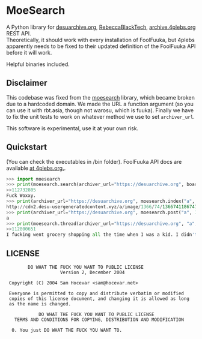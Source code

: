 MoeSearch
=========

A Python library for [desuarchive.org](https://desuarchive.org/), [RebeccaBlackTech](https://rbt.asia), [archive.4plebs.org](https://archive.4plebs.org) REST API.  
Theoretically, it should work with every installation of FoolFuuka, but 4plebs apparently needs to be fixed to their updated definition of the FoolFuuka API before it will work.

Helpful binaries included.

Disclaimer
------

This codebase was fixed from the [moesearch](https://pypi.org/project/moesearch/) library, which became broken due to a hardcoded domain. We made the URL a function argument (so you can use it with rbt.asia, though not warosu, which is fuuka). Finally we have to fix the unit tests to work on whatever method we use to set `archiver_url`.

This software is experimental, use it at your own risk.

Quickstart
--------

(You can check the executables in /bin folder).
FoolFuuka API docs are available [at 4plebs.org.](https://4plebs.tech/foolfuuka/).  
```py
>>> import moesearch
>>> print(moesearch.search(archiver_url="https://desuarchive.org", board="a", text="woxxy")[2].comment)
>>112732805
Fuck Woxxy.
>>> print(archiver_url="https://desuarchive.org", moesearch.index("a", 1)["112834776"].op.media.media_link)
http://cdn2.desu-usergeneratedcontent.xyz/a/image/1366/74/1366741186747.jpg
>>> print(archiver_url="https://desuarchive.org", moesearch.post("a", 112766871).board.short_name)
a
>>> print(moesearch.thread(archiver_url="https://desuarchive.org", "a", 112800651).posts[0].comment)
>>112800651
I fucking went grocery shopping all the time when I was a kid. I didn't have qt lesbian friends to go with though.
```

LICENSE
-------

```
        DO WHAT THE FUCK YOU WANT TO PUBLIC LICENSE 
                    Version 2, December 2004 

 Copyright (C) 2004 Sam Hocevar <sam@hocevar.net> 

 Everyone is permitted to copy and distribute verbatim or modified 
 copies of this license document, and changing it is allowed as long 
 as the name is changed. 

            DO WHAT THE FUCK YOU WANT TO PUBLIC LICENSE 
   TERMS AND CONDITIONS FOR COPYING, DISTRIBUTION AND MODIFICATION 

  0. You just DO WHAT THE FUCK YOU WANT TO.
```
